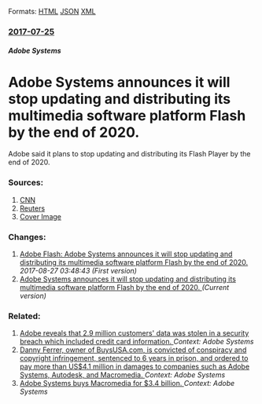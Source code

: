 
Formats: [HTML](/news/2017/07/25/adobe-systems-announces-it-will-stop-updating-and-distributing-its-multimedia-software-platform-flash-by-the-end-of-2020.html)  [JSON](/news/2017/07/25/adobe-systems-announces-it-will-stop-updating-and-distributing-its-multimedia-software-platform-flash-by-the-end-of-2020.json)  [XML](/news/2017/07/25/adobe-systems-announces-it-will-stop-updating-and-distributing-its-multimedia-software-platform-flash-by-the-end-of-2020.xml)  

### [2017-07-25](/news/2017/07/25/index.md)

##### Adobe Systems
# Adobe Systems announces it will stop updating and distributing its multimedia software platform Flash by the end of 2020. 

Adobe said it plans to stop updating and distributing its Flash Player by the end of 2020.


### Sources:

1. [CNN](http://money.cnn.com/2017/07/25/technology/adobe-killing-flash/index.html)
2. [Reuters](https://www.reuters.com/article/us-adobe-systems-flash-idUSKBN1AA22R)
2. [Cover Image](http://i2.cdn.turner.com/money/dam/assets/150714102052-adobe-flash-logo-780x439.jpg)

### Changes:

1. [Adobe Flash: Adobe Systems announces it will stop updating and distributing its multimedia software platform Flash by the end of 2020. ](/news/2017/07/25/adobe-flash-adobe-systems-announces-it-will-stop-updating-and-distributing-its-multimedia-software-platform-flash-by-the-end-of-2020.md) _2017-08-27 03:48:43 (First version)_
1. [Adobe Systems announces it will stop updating and distributing its multimedia software platform Flash by the end of 2020. ](/news/2017/07/25/adobe-systems-announces-it-will-stop-updating-and-distributing-its-multimedia-software-platform-flash-by-the-end-of-2020.md) _(Current version)_

### Related:

1. [Adobe reveals that 2.9 million customers' data was stolen in a security breach which included credit card information. ](/news/2013/10/3/adobe-reveals-that-2-9-million-customers-data-was-stolen-in-a-security-breach-which-included-credit-card-information.md) _Context: Adobe Systems_
2. [ Danny Ferrer, owner of BuysUSA.com, is convicted of conspiracy and copyright infringement, sentenced to 6 years in prison, and ordered to pay more than US$4.1 million in damages to companies such as Adobe Systems, Autodesk, and Macromedia. ](/news/2006/08/25/danny-ferrer-owner-of-buysusa-com-is-convicted-of-conspiracy-and-copyright-infringement-sentenced-to-6-years-in-prison-and-ordered-to-p.md) _Context: Adobe Systems_
3. [ Adobe Systems buys Macromedia for $3.4 billion. ](/news/2005/04/18/adobe-systems-buys-macromedia-for-3-4-billion.md) _Context: Adobe Systems_
